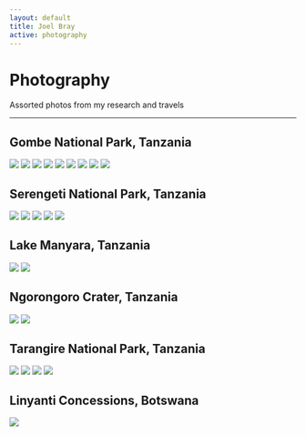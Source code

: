 ```yaml
---
layout: default
title: Joel Bray
active: photography
---
```


<p><h1>Photography</h1></p>

Assorted photos from my research and travels

___

## Gombe National Park, Tanzania

<img src="/assets/images/wildlife/gombe/DSC_0779.jpg">

<img src="/assets/images/wildlife/gombe/DSC_0847.jpg">

<img src="/assets/images/wildlife/gombe/DSC_0905.jpg">

<img src="/assets/images/wildlife/gombe/DSC_1374.jpg">

<img src="/assets/images/wildlife/gombe/DSC_2875.jpg">

<img src="/assets/images/wildlife/gombe/DSC_3025.jpg">

<img src="/assets/images/wildlife/gombe/DSC_4576.jpg">

<img src="/assets/images/wildlife/gombe/DSC_4972.jpg">

<img src="/assets/images/wildlife/gombe/DSC_7174.jpg">

## Serengeti National Park, Tanzania

<img src="/assets/images/wildlife/safari/DSC_0025.jpg">

<img src="/assets/images/wildlife/safari/DSC_0067.jpg">

<img src="/assets/images/wildlife/safari/DSC_0325.jpg">

<img src="/assets/images/wildlife/safari/DSC_0522.jpg">

<img src="/assets/images/wildlife/safari/DSC_0945.jpg">

## Lake Manyara, Tanzania

<img src="/assets/images/wildlife/safari/DSC_1059.jpg">

<img src="/assets/images/wildlife/safari/DSC_1173.jpg">

## Ngorongoro Crater, Tanzania

<img src="/assets/images/wildlife/safari/DSC_1476.jpg">

<img src="/assets/images/wildlife/safari/DSC_1718.jpg">

## Tarangire National Park, Tanzania

<img src="/assets/images/wildlife/safari/DSC_2558.jpg">

<img src="/assets/images/wildlife/safari/DSC_2700.jpg">

<img src="/assets/images/wildlife/safari/DSC_2725.jpg">

<img src="/assets/images/wildlife/safari/DSC_2729.jpg">

## Linyanti Concessions, Botswana

<img src="/assets/images/wildlife/safari/DSC_3062.jpg">
